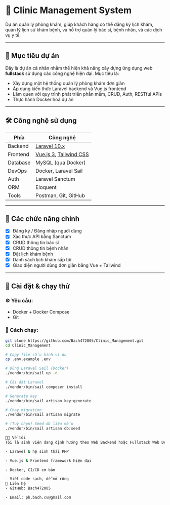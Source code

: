 # 🏥 Clinic Management System

Dự án quản lý phòng khám, giúp khách hàng có thể đăng ký lịch khám, quản lý lịch sử khám bệnh, và hỗ trợ quản lý bác sĩ, bệnh nhân, và các dịch vụ y tế.

---

## 🚀 Mục tiêu dự án

Đây là dự án cá nhân nhằm thể hiện khả năng xây dựng ứng dụng web **fullstack** sử dụng các công nghệ hiện đại. Mục tiêu là:
- Xây dựng một hệ thống quản lý phòng khám đơn giản
- Áp dụng kiến thức Laravel backend và Vue.js frontend
- Làm quen với quy trình phát triển phần mềm, CRUD, Auth, RESTful APIs
- Thực hành Docker hoá dự án

---

## 🛠️ Công nghệ sử dụng

| Phía | Công nghệ |
|------|-----------|
| Backend | [Laravel 10.x](https://laravel.com) |
| Frontend | [Vue.js 3](https://vuejs.org), [Tailwind CSS](https://tailwindcss.com) |
| Database | MySQL (qua Docker) |
| DevOps | Docker, Laravel Sail |
| Auth | Laravel Sanctum |
| ORM | Eloquent |
| Tools | Postman, Git, GitHub |

---

## 🔐 Các chức năng chính

- [x] Đăng ký / Đăng nhập người dùng
- [x] Xác thực API bằng Sanctum
- [x] CRUD thông tin bác sĩ
- [x] CRUD thông tin bệnh nhân
- [x] Đặt lịch khám bệnh
- [x] Danh sách lịch khám sắp tới
- [x] Giao diện người dùng đơn giản bằng Vue + Tailwind

---

## 🧪 Cài đặt & chạy thử

### ⚙️ Yêu cầu:
- Docker + Docker Compose
- Git

### 🚀 Cách chạy:

```bash
git clone https://github.com/Bach472005/Clinic_Management.git
cd Clinic_Management

# Copy file cấu hình ví dụ
cp .env.example .env

# Dùng Laravel Sail (Docker)
./vendor/bin/sail up -d

# Cài đặt Laravel
./vendor/bin/sail composer install

# Generate key
./vendor/bin/sail artisan key:generate

# Chạy migration
./vendor/bin/sail artisan migrate

# (Tuỳ chọn) Seed dữ liệu mẫu
./vendor/bin/sail artisan db:seed

👨‍💻 Về tôi
Tôi là sinh viên đang định hướng theo Web Backend hoặc Fullstack Web Development. Dự án này là một trong những sản phẩm thực tế đầu tiên tôi tự triển khai để thực hành các kiến thức học được. Tôi quan tâm đến:

- Laravel & hệ sinh thái PHP

- Vue.js & Frontend framework hiện đại

- Docker, CI/CD cơ bản

- Viết code sạch, dễ mở rộng
💼 Liên hệ
- GitHub: Bach472005

- Email: ph.bach.cv@gmail.com

